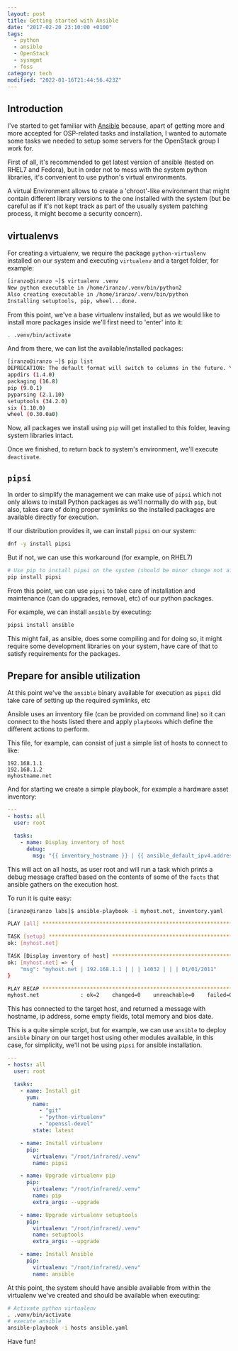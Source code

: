 ```yaml
---
layout: post
title: Getting started with Ansible
date: "2017-02-20 23:10:00 +0100"
tags:
  - python
  - ansible
  - OpenStack
  - sysmgmt
  - foss
category: tech
modified: "2022-01-16T21:44:56.423Z"
---
```


## Introduction

I've started to get familiar with [Ansible](http://www.ansible.com) because,
apart of getting more and more accepted for OSP-related tasks and
installation, I wanted to automate some tasks we needed to setup some servers
for the OpenStack group I work for.

First of all, it's recommended to get latest version of ansible (tested on
RHEL7 and Fedora), but in order not to mess with the system python libraries, it's convenient to use python's virtual environments.

A virtual Environment allows to create a 'chroot'-like environment that might contain different library versions to the one installed with the system (but be careful as if it's not kept track as part of the usually system patching process, it might become a security concern).

## virtualenvs

For creating a virtualenv, we require the package `python-virtualenv` installed on our system and executing `virtualenv` and a target folder, for example:

```bash
[iranzo@iranzo ~]$ virtualenv .venv
New python executable in /home/iranzo/.venv/bin/python2
Also creating executable in /home/iranzo/.venv/bin/python
Installing setuptools, pip, wheel...done.
```

From this point, we've a base virtualenv installed, but as we would like to install more packages inside we'll first need to 'enter' into it:

```bash
. .venv/bin/activate
```

And from there, we can list the available/installed packages:

```bash
[iranzo@iranzo ~]$ pip list
DEPRECATION: The default format will switch to columns in the future. You can use --format=(legacy|columns) (or define a format=(legacy|columns) in your pip.conf under the [list] section) to disable this warning.
appdirs (1.4.0)
packaging (16.8)
pip (9.0.1)
pyparsing (2.1.10)
setuptools (34.2.0)
six (1.10.0)
wheel (0.30.0a0)
```

Now, all packages we install using `pip` will get installed to this folder, leaving system libraries intact.

Once we finished, to return back to system's environment, we'll execute `deactivate`.

## `pipsi`

In order to simplify the management we can make use of `pipsi` which not only allows to install Python packages as we'll normally do with `pip`, but also, takes care of doing proper symlinks so the installed packages are available directly for execution.

If our distribution provides it, we can install `pipsi` on our system:

```bash
dnf -y install pipsi
```

But if not, we can use this workaround (for example, on RHEL7)

```bash
# Use pip to install pipsi on the system (should be minor change not affecting other software installed)
pip install pipsi
```

From this point, we can use `pipsi` to take care of installation and maintenance (can do upgrades, removal, etc) of our python packages.

For example, we can install `ansible` by executing:

```bash
pipsi install ansible
```

This might fail, as ansible, does some compiling and for doing so, it might require some development libraries on your system, have care of that to satisfy requirements for the packages.

## Prepare for ansible utilization

At this point we've the `ansible` binary available for execution as `pipsi` did take care of setting up the required symlinks, etc

Ansible uses an inventory file (can be provided on command line) so it can connect to the hosts listed there and apply `playbooks` which define the different actions to perform.

This file, for example, can consist of just a simple list of hosts to connect to like:

```hosts
192.168.1.1
192.168.1.2
myhostname.net
```

And for starting we create a simple playbook, for example a hardware asset inventory:

```yaml
---
- hosts: all
  user: root

  tasks:
    - name: Display inventory of host
      debug:
        msg: "{{ inventory_hostname }} | {{ ansible_default_ipv4.address }} | | | {{ ansible_memtotal_mb }} | | | {{ ansible_bios_date }}"
```

This will act on all hosts, as user root and will run a task which prints a debug message crafted based on the contents of some of the `facts` that ansible gathers on the execution host.

To run it is quite easy:

```bash
[iranzo@iranzo labs]$ ansible-playbook -i myhost.net, inventory.yaml

PLAY [all] *********************************************************************

TASK [setup] *******************************************************************
ok: [myhost.net]

TASK [Display inventory of host] ***********************************************
ok: [myhost.net] => {
    "msg": "myhost.net | 192.168.1.1 | | | 14032 | | | 01/01/2011"
}

PLAY RECAP *********************************************************************
myhost.net             : ok=2    changed=0    unreachable=0    failed=0
```

This has connected to the target host, and returned a message with hostname, ip address, some empty fields, total memory and bios date.

This is a quite simple script, but for example, we can use `ansible` to deploy `ansible` binary on our target host using other modules available, in this case, for simplicity, we'll not be using `pipsi` for ansible installation.

```yaml
---
- hosts: all
  user: root

  tasks:
    - name: Install git
      yum:
        name:
          - "git"
          - "python-virtualenv"
          - "openssl-devel"
        state: latest

    - name: Install virtualenv
      pip:
        virtualenv: "/root/infrared/.venv"
        name: pipsi

    - name: Upgrade virtualenv pip
      pip:
        virtualenv: "/root/infrared/.venv"
        name: pip
        extra_args: --upgrade

    - name: Upgrade virtualenv setuptools
      pip:
        virtualenv: "/root/infrared/.venv"
        name: setuptools
        extra_args: --upgrade

    - name: Install Ansible
      pip:
        virtualenv: "/root/infrared/.venv"
        name: ansible
```

At this point, the system should have ansible available from within the virtualenv we've created and should be available when executing:

```bash
# Activate python virtualenv
. .venv/bin/activate
# execute ansible
ansible-playbook -i hosts ansible.yaml
```

Have fun!
